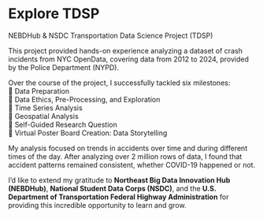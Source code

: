 # Explore TDSP
NEBDHub & NSDC Transportation Data Science Project (TDSP)  

This project provided hands-on experience analyzing a dataset of crash incidents from NYC OpenData, covering data from 2012 to 2024, provided by the Police Department (NYPD).

Over the course of the project, I successfully tackled six milestones:  
🔹 Data Preparation  
🔹 Data Ethics, Pre-Processing, and Exploration  
🔹 Time Series Analysis  
🔹 Geospatial Analysis  
🔹 Self-Guided Research Question  
🔹 Virtual Poster Board Creation: Data Storytelling  

My analysis focused on trends in accidents over time and during different times of the day. After analyzing over 2 million rows of data, I found that accident patterns remained consistent, whether COVID-19 happened or not.

I’d like to extend my gratitude to **Northeast Big Data Innovation Hub (NEBDHub)**, **National Student Data Corps (NSDC)**, and the **U.S. Department of Transportation Federal Highway Administration** for providing this incredible opportunity to learn and grow.
